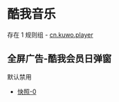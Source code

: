 # 酷我音乐

存在 1 规则组 - [cn.kuwo.player](/src/apps/cn.kuwo.player.ts)

## 全屏广告-酷我会员日弹窗

默认禁用

- [快照-0](https://i.gkd.li/import/13974483)
